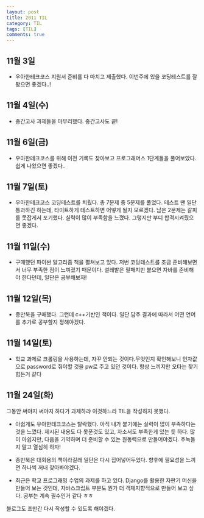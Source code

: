 ```yaml
---
layout: post
title: 2011 TIL
category: TIL
tags: [TIL]
comments: true
---
```


## 11월 3일

- 우아한테크코스 지원서 준비를 다 마치고 제출했다. 이번주에 있을 코딩테스트를 잘 봤으면 좋겠다..!

## 11월 4일(수)

- 중간고사 과제들을 마무리했다. 중간고사도 끝!

## 11월 6일(금)

- 우아한테크코스를 위해 이전 기록도 찾아보고 프로그래머스 1단계들을 풀어보았다. 쉽게 나왔으면 좋겠다..

## 11월 7일(토)

- 우아한테크코스 코딩테스트를 치뤘다. 총 7문제 중 5문제를 풀었다. 테스트 땐 일단 통과하긴 하는데, 타이트하게 테스트하면 어떻게 될지 모르겠다.
  남은 2문제는 갈피를 못잡게서 포기했다. 실력이 많이 부족함을 느꼈다. 그렇지만 부디 합격시켜줬으면 좋겠다.

## 11월 11일(수)

- 구매했던 파이썬 알고리즘 책을 펼쳐보고 있다. 저번 코딩테스트를 조금 준비해보면서 너무 부족한 점이 느껴졌기 때문이다. 설레발은 필패지만 붙으면 자바를 준비해야 한다던데, 일단은 공부해보자!

## 11월 12일(목)

- 종만북을 구매했다. 그런데 c++기반인 책이다. 일단 담주 결과에 따라서 어떤 언어를 추가로 공부할지 정해야겠다.

## 11월 14일(토)

- 학교 과제로 크롤링을 사용하는데, 자꾸 안되는 것이다.무엇인지 확인해보니 인자값으로 password로 줘야할 것을 pw로 주고 있던 것이다. 항상 느끼지만 오타는 찾기 힘든거 같다

## 11월 24일(화)

그동안 써야지 써야지 하다가 과제하랴 이것하느라 TIL을 작성하지 못했다.

- 아쉽게도 우아한테크코스는 탈락했다. 아직 내가 붙기에는 실력이 많이 부족하다는 것을 느꼈다. 제시된 내용도 다 못푼것도 있고, 자소서도 부족한게 있는 듯 하다. 많이 아쉽지만, 다음을 기약하며 더 준비할 수 있는 원동력으로 만들어야겠다. 주눅들지 말고 열심히 하자!

- 종만북은 대회용의 책이라길래 일단은 다시 집어넣어두었다. 향후에 필요성을 느끼면 하나씩 꺼내 찾아봐야겠다.

- 최근은 학교 프로그래밍 수업의 과제를 하고 있다. Django를 활용한 자판기 머신을 만들어 보는 것인데, 자바스크립트 부분도 뭔가 더 객체지향적으로 만들어 보고 싶다. 공부는 계속 필수인거 같다 ㅎㅎ

블로그도 조만간 다시 작성할 수 있도록 해야겠다.
